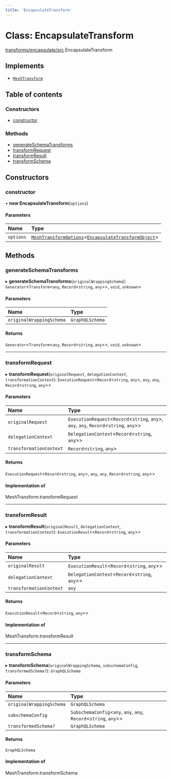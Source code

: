 ```yaml
---
title: 'EncapsulateTransform'
---
```


# Class: EncapsulateTransform

[transforms/encapsulate/src](../modules/transforms_encapsulate_src).EncapsulateTransform

## Implements

- [`MeshTransform`](/docs/api/interfaces/types_src.MeshTransform)

## Table of contents

### Constructors

- [constructor](transforms_encapsulate_src.EncapsulateTransform#constructor)

### Methods

- [generateSchemaTransforms](transforms_encapsulate_src.EncapsulateTransform#generateschematransforms)
- [transformRequest](transforms_encapsulate_src.EncapsulateTransform#transformrequest)
- [transformResult](transforms_encapsulate_src.EncapsulateTransform#transformresult)
- [transformSchema](transforms_encapsulate_src.EncapsulateTransform#transformschema)

## Constructors

### constructor

• **new EncapsulateTransform**(`options`)

#### Parameters

| Name | Type |
| :------ | :------ |
| `options` | [`MeshTransformOptions`](/docs/api/interfaces/types_src.MeshTransformOptions)<[`EncapsulateTransformObject`](/docs/api/interfaces/types_src.YamlConfig.EncapsulateTransformObject)\> |

## Methods

### generateSchemaTransforms

▸ **generateSchemaTransforms**(`originalWrappingSchema`): `Generator`<`Transform`<`any`, `Record`<`string`, `any`\>\>, `void`, `unknown`\>

#### Parameters

| Name | Type |
| :------ | :------ |
| `originalWrappingSchema` | `GraphQLSchema` |

#### Returns

`Generator`<`Transform`<`any`, `Record`<`string`, `any`\>\>, `void`, `unknown`\>

___

### transformRequest

▸ **transformRequest**(`originalRequest`, `delegationContext`, `transformationContext`): `ExecutionRequest`<`Record`<`string`, `any`\>, `any`, `any`, `Record`<`string`, `any`\>\>

#### Parameters

| Name | Type |
| :------ | :------ |
| `originalRequest` | `ExecutionRequest`<`Record`<`string`, `any`\>, `any`, `any`, `Record`<`string`, `any`\>\> |
| `delegationContext` | `DelegationContext`<`Record`<`string`, `any`\>\> |
| `transformationContext` | `Record`<`string`, `any`\> |

#### Returns

`ExecutionRequest`<`Record`<`string`, `any`\>, `any`, `any`, `Record`<`string`, `any`\>\>

#### Implementation of

MeshTransform.transformRequest

___

### transformResult

▸ **transformResult**(`originalResult`, `delegationContext`, `transformationContext`): `ExecutionResult`<`Record`<`string`, `any`\>\>

#### Parameters

| Name | Type |
| :------ | :------ |
| `originalResult` | `ExecutionResult`<`Record`<`string`, `any`\>\> |
| `delegationContext` | `DelegationContext`<`Record`<`string`, `any`\>\> |
| `transformationContext` | `any` |

#### Returns

`ExecutionResult`<`Record`<`string`, `any`\>\>

#### Implementation of

MeshTransform.transformResult

___

### transformSchema

▸ **transformSchema**(`originalWrappingSchema`, `subschemaConfig`, `transformedSchema?`): `GraphQLSchema`

#### Parameters

| Name | Type |
| :------ | :------ |
| `originalWrappingSchema` | `GraphQLSchema` |
| `subschemaConfig` | `SubschemaConfig`<`any`, `any`, `any`, `Record`<`string`, `any`\>\> |
| `transformedSchema?` | `GraphQLSchema` |

#### Returns

`GraphQLSchema`

#### Implementation of

MeshTransform.transformSchema
